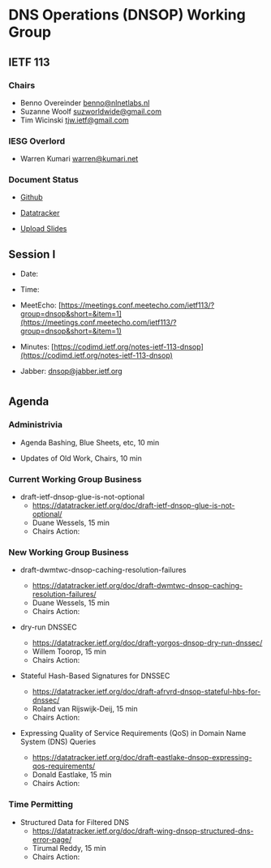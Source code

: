 
# DNS Operations (DNSOP) Working Group
## IETF 113


### Chairs
* Benno Overeinder [benno@nlnetlabs.nl](benno@nlnetlabs.nl)
* Suzanne Woolf [suzworldwide@gmail.com](suzworldwide@gmail.com)
* Tim Wicinski [tjw.ietf@gmail.com](tjw.ietf@gmail.com)

### IESG Overlord
* Warren Kumari [warren@kumari.net](warren@kumari.net)

### Document Status
* [Github](https://github.com/ietf-wg-dnsop/wg-materials/blob/main/dnsop-document-status.md)
* [Datatracker](https://datatracker.ietf.org/wg/dnsop/documents/)

* [Upload Slides](https://datatracker.ietf.org/meeting/113/session/dnsop)


## Session I

* Date:
* Time:
* MeetEcho: [https://meetings.conf.meetecho.com/ietf113/?group=dnsop&short=&item=1](https://meetings.conf.meetecho.com/ietf113/?group=dnsop&short=&item=1)
* Minutes: [https://codimd.ietf.org/notes-ietf-113-dnsop](https://codimd.ietf.org/notes-ietf-113-dnsop)

* Jabber:  [dnsop@jabber.ietf.org](dnsop@jabber.ietf.org)


#
## Agenda

### Administrivia

* Agenda Bashing, Blue Sheets, etc,  10 min

* Updates of Old Work, Chairs, 10 min

### Current Working Group Business


*   draft-ietf-dnsop-glue-is-not-optional
    - https://datatracker.ietf.org/doc/draft-ietf-dnsop-glue-is-not-optional/
    - Duane Wessels, 15 min
    - Chairs Action:


### New Working Group Business

*   draft-dwmtwc-dnsop-caching-resolution-failures
    - https://datatracker.ietf.org/doc/draft-dwmtwc-dnsop-caching-resolution-failures/
    - Duane Wessels, 15 min
    - Chairs Action:

*   dry-run DNSSEC
    - https://datatracker.ietf.org/doc/draft-yorgos-dnsop-dry-run-dnssec/
    - Willem Toorop, 15 min
    - Chairs Action:

*   Stateful Hash-Based Signatures for DNSSEC
    - https://datatracker.ietf.org/doc/draft-afrvrd-dnsop-stateful-hbs-for-dnssec/
    - Roland van Rijswijk-Deij, 15 min
    - Chairs Action:

*   Expressing Quality of Service Requirements (QoS) in Domain Name System (DNS) Queries
    - https://datatracker.ietf.org/doc/draft-eastlake-dnsop-expressing-qos-requirements/
    - Donald Eastlake, 15 min
    - Chairs Action:


### Time Permitting

*   Structured Data for Filtered DNS
    - https://datatracker.ietf.org/doc/draft-wing-dnsop-structured-dns-error-page/
    - Tirumal Reddy, 15 min
    - Chairs Action:

